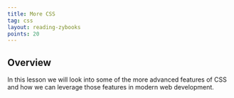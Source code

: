 ```yaml
---
title: More CSS
tag: css
layout: reading-zybooks
points: 20
---
```


## Overview

In this lesson we will look into some of the more advanced features of CSS and how we can leverage
those features in modern web development.